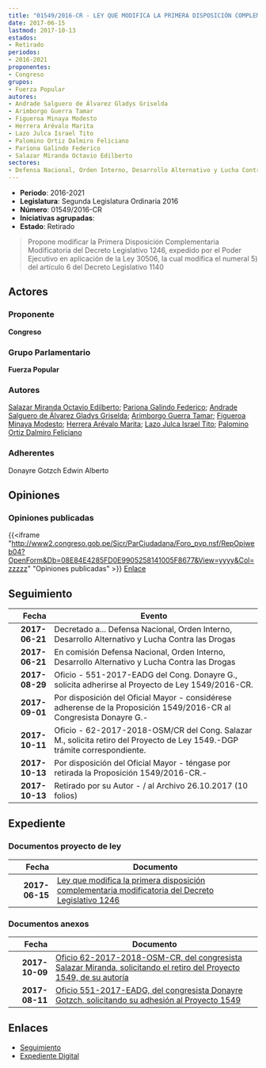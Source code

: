 ```yaml
---
title: "01549/2016-CR - LEY QUE MODIFICA LA PRIMERA DISPOSICIÓN COMPLEMENTARIA MODIFICATORIA DEL DECRETO LEGISLATIVO 1246"
date: 2017-06-15
lastmod: 2017-10-13
estados:
- Retirado
periodos:
- 2016-2021
proponentes:
- Congreso
grupos:
- Fuerza Popular
autores:
- Andrade Salguero de Álvarez Gladys Griselda
- Arimborgo Guerra Tamar
- Figueroa Minaya Modesto
- Herrera Arévalo Marita
- Lazo Julca Israel Tito
- Palomino Ortiz Dalmiro Feliciano
- Pariona Galindo Federico
- Salazar Miranda Octavio Edilberto
sectores:
- Defensa Nacional, Orden Interno, Desarrollo Alternativo y Lucha Contra las Drogas
---
```

- **Periodo**: 2016-2021
- **Legislatura**: Segunda Legislatura Ordinaria 2016
- **Número**: 01549/2016-CR
- **Iniciativas agrupadas**: 
- **Estado**: Retirado

> Propone modificar la Primera Disposición Complementaria Modificatoria del Decreto Legislativo 1246, expedido por el Poder Ejecutivo en aplicación de la Ley 30506, la cual modifica el numeral 5) del artículo 6 del Decreto Legislativo 1140


## Actores

### Proponente

**Congreso**

### Grupo Parlamentario

**Fuerza Popular**

### Autores

[Salazar Miranda Octavio Edilberto](mailto:mailto:osalazar@congreso.gob.pe); [Pariona Galindo Federico](mailto:mailto:fpariona@congreso.gob.pe); [Andrade Salguero de Álvarez Gladys Griselda](mailto:mailto:gandrade@congreso.gob.pe); [Arimborgo Guerra Tamar](mailto:mailto:tarimborgo@congreso.gob.pe); [Figueroa Minaya Modesto](mailto:mailto:mfigueroam@congreso.gob.pe); [Herrera Arévalo Marita](mailto:mailto:mherrera@congreso.gob.pe); [Lazo Julca Israel Tito](mailto:mailto:ilazo@congreso.gob.pe); [Palomino Ortiz Dalmiro Feliciano](mailto:mailto:dfpalomino@congreso.gob.pe)

### Adherentes

Donayre Gotzch Edwin Alberto

## Opiniones

### Opiniones publicadas

{{<iframe "http://www2.congreso.gob.pe/Sicr/ParCiudadana/Foro_pvp.nsf/RepOpiweb04?OpenForm&Db=08E84E4285FD0E9905258141005F8677&View=yyyy&Col=zzzzz" "Opiniones publicadas" >}}
[Enlace](http://www2.congreso.gob.pe/Sicr/ParCiudadana/Foro_pvp.nsf/RepOpiweb04?OpenForm&Db=08E84E4285FD0E9905258141005F8677&View=yyyy&Col=zzzzz)


## Seguimiento

| Fecha | Evento |
|------:|--------|
| **2017-06-21** | Decretado a... Defensa Nacional, Orden Interno, Desarrollo Alternativo y Lucha Contra las Drogas |
| **2017-06-21** | En comisión Defensa Nacional, Orden Interno, Desarrollo Alternativo y Lucha Contra las Drogas |
| **2017-08-29** | Oficio - 551-2017-EADG del Cong. Donayre G., solicita adherirse al Proyecto de Ley 1549/2016-CR. |
| **2017-09-01** | Por disposición del Oficial Mayor - considérese adherense de la Proposición 1549/2016-CR al Congresista Donayre G.- |
| **2017-10-11** | Oficio - 62-2017-2018-OSM/CR del Cong. Salazar M., solicita retiro del Proyecto de Ley 1549.-DGP trámite correspondiente. |
| **2017-10-13** | Por disposición del Oficial Mayor - téngase por retirada la Proposición 1549/2016-CR.- |
| **2017-10-13** | Retirado por su Autor - / al Archivo 26.10.2017 (10 folios) |

## Expediente

### Documentos proyecto de ley

| Fecha | Documento |
|------:|-----------|
| **2017-06-15** | [Ley que modifica la primera disposición complementaria modificatoria del Decreto Legislativo 1246](http://www.leyes.congreso.gob.pe/Documentos/2016_2021/Proyectos_de_Ley_y_de_Resoluciones_Legislativas/PL0154420170615.pdf) |

### Documentos anexos

| Fecha | Documento |
|------:|-----------|
| **2017-10-09** | [Oficio 62-2017-2018-OSM-CR, del congresista Salazar Miranda, solicitando el retiro del Proyecto 1549, de su autoría](http://www.leyes.congreso.gob.pe/Documentos/2016_2021/Retiro_de_Proyecto/OFICIO-62-2017-2018-OSM-CR.pdf) |
| **2017-08-11** | [Oficio 551-2017-EADG, del congresista Donayre Gotzch, solicitando su adhesión al Proyecto 1549](http://www.leyes.congreso.gob.pe/Documentos/2016_2021/Oficios/Congresistas/OFICIO-551-2017-EADG.pdf) |

## Enlaces

- [Seguimiento](http://www2.congreso.gob.pe/Sicr/TraDocEstProc/CLProLey2016.nsf/f7fff46988ca05b1052578e100829cc7/a0b19228fe73daed05258141005a4839?OpenDocument)
- [Expediente Digital](http://www2.congreso.gob.pe/Sicr/TraDocEstProc/Expvirt_2011.nsf/visbusqptramdoc1621/01549?opendocument)

